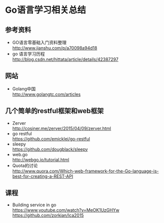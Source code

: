 # Go语言学习相关总结
## 参考资料  
- GO语言零基础入门资料整理  
http://www.jianshu.com/p/a70098a94d18
- go 语言学习历程  
http://blog.csdn.net/hittata/article/details/42387297

## 网站  
- Golang中国  
http://www.golangtc.com/articles

## 几个简单的restful框架和web框架  
- Zerver  
http://cosiner.me/zerver/2015/04/09/zerver.html
- go restful  
https://github.com/emicklei/go-restful
- sleepy  
https://github.com/dougblack/sleepy
- web.go  
http://webgo.io/tutorial.html
- Quota的讨论  
http://www.quora.com/Which-web-framework-for-the-Go-language-is-best-for-creating-a-REST-API

## 课程  
- Building service in go  
https://www.youtube.com/watch?v=MeOK1UzGHYw  
https://github.com/zorkian/lca2015  
